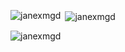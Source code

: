 <p><img align="left" src="https://github-readme-stats.vercel.app/api/top-langs?username=janexmgd&show_icons=true&locale=en&layout=compact" alt="janexmgd" /></p>

<p>&nbsp;<img align="center" src="https://github-readme-stats.vercel.app/api?username=janexmgd&show_icons=true&locale=en" alt="janexmgd" /></p>

<p><img align="center" src="https://github-readme-streak-stats.herokuapp.com/?user=janexmgd&" alt="janexmgd" /></p>

